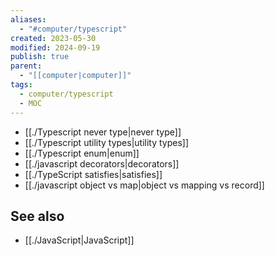 ```yaml
---
aliases:
  - "#computer/typescript"
created: 2023-05-30
modified: 2024-09-19
publish: true
parent:
  - "[[computer|computer]]"
tags:
  - computer/typescript
  - MOC
---
```

- [[./Typescript never type|never type]]
- [[./Typescript utility types|utility types]]
- [[./Typescript enum|enum]]
- [[./javascript decorators|decorators]]
- [[./TypeScript satisfies|satisfies]]
- [[./javascript object vs map|object vs mapping vs record]]

## See also
- [[./JavaScript|JavaScript]]